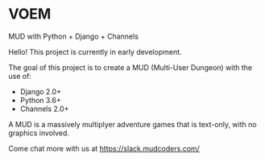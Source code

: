 # VOEM
MUD with Python + Django + Channels

Hello! This project is currently in early development.

The goal of this project is to create a MUD (Multi-User Dungeon) with the use of:
  - Django 2.0+
  - Python 3.6+
  - Channels 2.0+
  
A MUD is a massively multiplyer adventure games that is text-only, with no graphics involved.

Come chat more with us at https://slack.mudcoders.com/
